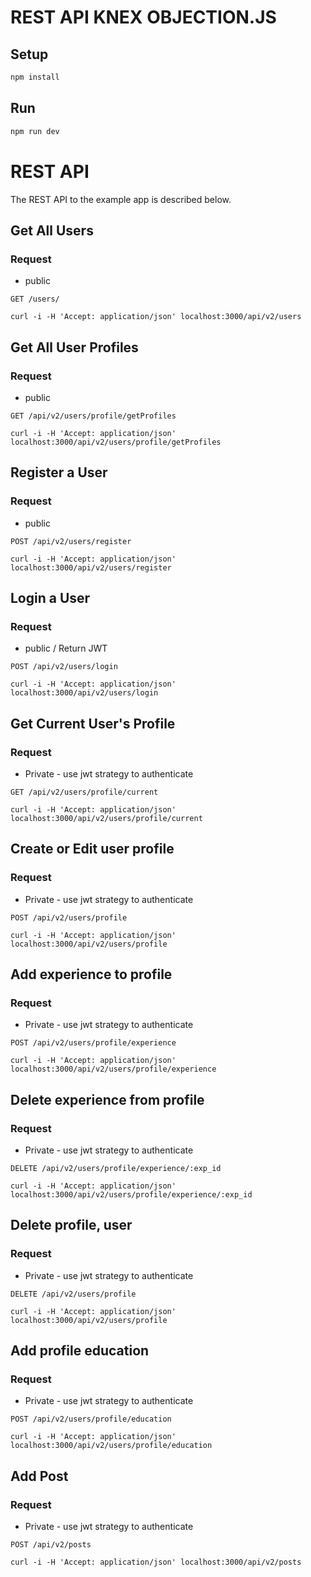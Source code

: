 # REST API KNEX OBJECTION.JS

## Setup

```sh
npm install
```

## Run

```sh
npm run dev
```

# REST API

The REST API to the example app is described below.

## Get All Users

### Request

* public

`GET /users/`

    curl -i -H 'Accept: application/json' localhost:3000/api/v2/users

## Get All User Profiles

### Request

* public

`GET /api/v2/users/profile/getProfiles`

    curl -i -H 'Accept: application/json' localhost:3000/api/v2/users/profile/getProfiles

 ## Register a User

### Request

* public

`POST /api/v2/users/register  `

    curl -i -H 'Accept: application/json' localhost:3000/api/v2/users/register 

## Login a User

### Request

* public / Return JWT

`POST /api/v2/users/login  `

    curl -i -H 'Accept: application/json' localhost:3000/api/v2/users/login

## Get Current User's Profile

### Request

* Private - use jwt strategy to authenticate

`GET /api/v2/users/profile/current `

    curl -i -H 'Accept: application/json' localhost:3000/api/v2/users/profile/current

## Create or Edit user profile

### Request

* Private - use jwt strategy to authenticate

`POST /api/v2/users/profile `

    curl -i -H 'Accept: application/json' localhost:3000/api/v2/users/profile               

## Add experience to profile

### Request

* Private - use jwt strategy to authenticate

`POST /api/v2/users/profile/experience`

    curl -i -H 'Accept: application/json' localhost:3000/api/v2/users/profile/experience

## Delete experience from profile

### Request

* Private - use jwt strategy to authenticate

`DELETE /api/v2/users/profile/experience/:exp_id`

    curl -i -H 'Accept: application/json' localhost:3000/api/v2/users/profile/experience/:exp_id


## Delete profile, user 

### Request

* Private - use jwt strategy to authenticate

`DELETE /api/v2/users/profile`

    curl -i -H 'Accept: application/json' localhost:3000/api/v2/users/profile

## Add profile education

### Request

* Private - use jwt strategy to authenticate

`POST /api/v2/users/profile/education`

    curl -i -H 'Accept: application/json' localhost:3000/api/v2/users/profile/education


## Add Post

### Request

* Private - use jwt strategy to authenticate

`POST /api/v2/posts`

    curl -i -H 'Accept: application/json' localhost:3000/api/v2/posts

